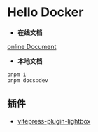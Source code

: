 # Hello Docker

- **在线文档**

[online Document](https://henryzhuhr.github.io/hello-docker/)

- **本地文档**

```shell
pnpm i
pnpm docs:dev
```


## 插件

- [vitepress-plugin-lightbox](https://github.com/BadgerHobbs/vitepress-plugin-lightbox)